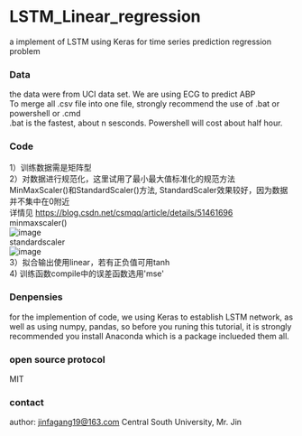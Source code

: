 # LSTM_Linear_regression
a implement of LSTM using Keras for time series prediction regression problem
### Data
the data were from UCI data set. We are using ECG to predict ABP</br>
To merge all .csv file into one file, strongly recommend the use of .bat or powershell or .cmd</br>
.bat is the fastest, about n sesconds. Powershell will cost about half hour.</br>

### Code

1）训练数据需是矩阵型</br>
2）对数据进行规范化，这里试用了最小最大值标准化的规范方法MinMaxScaler()和StandardScaler()方法, StandardScaler效果较好，因为数据并不集中在0附近</br>
详情见 https://blog.csdn.net/csmqq/article/details/51461696 </br>
minmaxscaler()</br>
![image](https://github.com/ccy961226/LSTM_regression/edit/master/png/MinMaxscaler.png)</br>
standardscaler</br>
![image](https://github.com/ccy961226/LSTM_regression/edit/master/png/standardscaler.png)</br>
3）拟合输出使用linear，若有正负值可用tanh</br>
4) 训练函数compile中的误差函数选用'mse'</br>

### Denpensies
for the implemention of code, we using Keras to establish LSTM network,  as well as using numpy, pandas, so before you runing this tutorial, it is strongly recommended you install Anaconda which is a package inclueded them all.
### open source protocol
MIT
### contact
author: jinfagang19@163.com
Central South University, Mr. Jin
